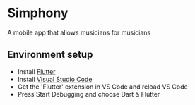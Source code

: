 # Simphony
A mobile app that allows musicians for musicians

## Environment setup

* Install [Flutter](flutter.io)
* Install [Visual Studio Code](https://code.visualstudio.com/)
* Get the 'Flutter' extension in VS Code and reload VS Code
* Press Start Debugging and choose Dart & Flutter